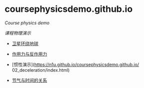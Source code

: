 # coursephysicsdemo.github.io
*Course physics demo*

*课程物理演示*


* [卫星环绕地球](https://n1u.github.io/coursephysicsdemo.github.io/05_satellite/index.html)

* [作用力与反作用力](https://n1u.github.io/coursephysicsdemo.github.io/01_forceBall/index.html)

* [惯性演示](https://n1u.github.io/coursephysicsdemo.github.io/
02_deceleration/index.html)

* [节气与时间的关系](https://n1u.github.io/coursephysicsdemo.github.io/04_fourSeasons/index.html)